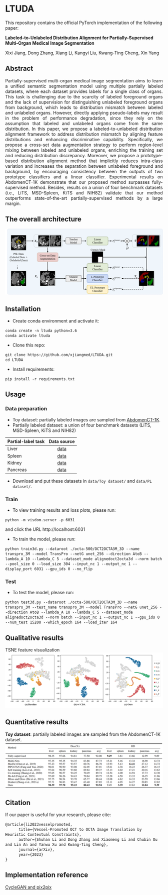 # LTUDA

This repository contains the official PyTorch implementation of the following paper:

**Labeled-to-Unlabeled Distribution Alignment for Partially-Supervised Multi-Organ Medical Image Segmentation**

Xixi Jiang, Dong Zhang, Xiang Li, Kangyi Liu, Kwang-Ting Cheng, Xin Yang

## Abstract
<p align="justify">
Partially-supervised multi-organ medical image segmentation aims to learn a unified semantic segmentation model using multiple partially labeled datasets, where each dataset provides labels for a single class of organs. This task is challenging due to the scarcity of labeled foreground organs and the lack of supervision for distinguishing unlabeled foreground organs from background, which leads to distribution mismatch between labeled and unlabeled organs. However, directly applying pseudo-labels may result in the problem of performance degradation, since they rely on the assumption that labeled and unlabeled organs come from the same distribution. In this paper, we propose a labeled-to-unlabeled distribution alignment framework to address distribution mismatch by aligning feature distributions and enhancing discriminative capability. Specifically, we propose a cross-set data augmentation strategy to perform region-level mixing between labeled and unlabeled organs, enriching the training set and reducing distribution discrepancy. Moreover, we propose a prototype-based distribution alignment method that implicitly reduces intra-class variation and increases the separation between unlabeled foreground and background, by encouraging consistency between the outputs of two prototype classifiers and a linear classifier. Experimental results on AbdomenCT-1K demonstrate that our proposed method surpasses fully-supervised method. Besides, results on a union of four benchmark datasets (i.e., LiTS, MSD-Spleen, KiTS and NIH82) validate that our method outperforms state-of-the-art partially-supervised methods by a large margin.

## The overall architecture
![image](https://github.com/xjiangmed/LTUDA/blob/main/imgs/framework.png)

## Installation

- Create conda environment and activate it:
```
conda create -n ltuda python=3.6
conda activate ltuda
```
- Clone this repo:
```
git clone https://github.com/xjiangmed/LTUDA.git
cd LTUDA
```
- Install requirements:
```
pip install -r requirements.txt
```

## Usage
### Data preparation
- Toy dataset: partially labeled images are sampled from [AbdomenCT-1K](https://zenodo.org/record/7860267#.ZFEMBnZBy3A).
- Partially labeled dataset: a union of four benchmark datasets (LiTS, MSD-Spleen, KiTS and NIH82)

Partial-label task | Data source
--- | :---:
Liver | [data](https://competitions.codalab.org/competitions/17094)
Spleen | [data](http://medicaldecathlon.com/)
Kidney | [data](https://kits19.grand-challenge.org/data/)
Pancreas | [data](https://wiki.cancerimagingarchive.net/display/Public/Pancreas-CT)

* Download and put these datasets in `data/Toy dataset/` and `data/PL dataset/`. 


### Train 
- To view training results and loss plots, please run:
```
python -m visdom.server -p 6031
```
and click the URL http://localhost:6031

- To train the model, please run:
```
python train3d.py --dataroot ./octa-500/OCT2OCTA3M_3D --name transpro_3M --model TransPro --netG unet_256 --direction AtoB --lambda_A 10 --lambda_C 5 --dataset_mode alignedoct2octa3d --norm batch --pool_size 0 --load_size 304 --input_nc 1 --output_nc 1 --display_port 6031 --gpu_ids 0 --no_flip
```

### Test
- To test the model, please run:
```
python test3d.py --dataroot ./octa-500/OCT2OCTA3M_3D --name transpro_3M --test_name transpro_3M --model TransPro --netG unet_256 --direction AtoB --lambda_A 10 --lambda_C 5 --dataset_mode alignedoct2octa3d --norm batch --input_nc 1 --output_nc 1 --gpu_ids 0 --num_test 15200 --which_epoch 164 --load_iter 164
```

## Qualitative results
TSNE feature visualization
![image](https://github.com/xjiangmed/LTUDA/blob/main/imgs/tsne.png)
## Quantitative results
**Toy dataset**: partially labeled images are sampled from the AbdomenCT-1K dataset.
![image](https://github.com/xjiangmed/LTUDA/blob/main/imgs/toy_results.jpg)

## Citation
If our paper is useful for your research, please cite:
```
@article{li2023vesselpromoted,
      title={Vessel-Promoted OCT to OCTA Image Translation by Heuristic Contextual Constraints}, 
      author={Shuhan Li and Dong Zhang and Xiaomeng Li and Chubin Ou and Lin An and Yanwu Xu and Kwang-Ting Cheng},
      journal={arXiv},
      year={2023}
}
```

## Implementation reference
[CycleGAN and pix2pix](https://github.com/junyanz/pytorch-CycleGAN-and-pix2pix)
